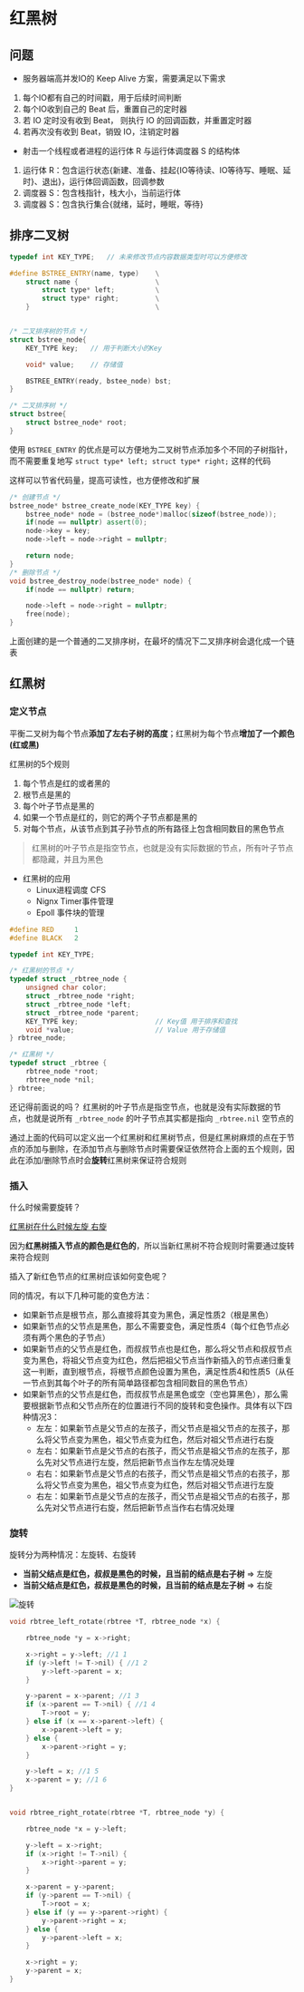 # 红黑树

## 问题

- 服务器端高并发IO的 Keep Alive 方案，需要满足以下需求

1. 每个IO都有自己的时间戳，用于后续时间判断
2. 每个IO收到自己的 Beat 后，重置自己的定时器
3. 若 IO 定时没有收到 Beat， 则执行 IO 的回调函数，并重置定时器
4. 若再次没有收到 Beat，销毁 IO，注销定时器

- 射击一个线程或者进程的运行体 R 与运行体调度器 S 的结构体

1. 运行体 R：包含运行状态{新建、准备、挂起{IO等待读、IO等待写、睡眠、延时}、退出}，运行体回调函数，回调参数
2. 调度器 S：包含栈指针，栈大小，当前运行体
3. 调度器 S：包含执行集合{就绪，延时，睡眠，等待}

## 排序二叉树

```cpp
typedef int KEY_TYPE;   // 未来修改节点内容数据类型时可以方便修改

#define BSTREE_ENTRY(name, type)    \
    struct name {                   \
        struct type* left;          \
        struct type* right;         \
    }                               \


/* 二叉排序树的节点 */
struct bstree_node{
    KEY_TYPE key;   // 用于判断大小的Key

    void* value;    // 存储值

    BSTREE_ENTRY(ready, bstee_node) bst;
}

/* 二叉排序树 */
struct bstree{
    struct bstree_node* root;
}
```

使用 `BSTREE_ENTRY` 的优点是可以方便地为二叉树节点添加多个不同的子树指针，而不需要重复地写 `struct type* left; struct type* right;` 这样的代码

这样可以节省代码量，提高可读性，也方便修改和扩展

```cpp
/* 创建节点 */
bstree_node* bstree_create_node(KEY_TYPE key) {
    bstree_node* node = (bstree_node*)malloc(sizeof(bstree_node));
    if(node == nullptr) assert(0);
    node->key = key;
    node->left = node->right = nullptr;

    return node;
}
/* 删除节点 */
void bstree_destroy_node(bstree_node* node) {
    if(node == nullptr) return;

    node->left = node->right = nullptr;
    free(node);
}
```

上面创建的是一个普通的二叉排序树，在最坏的情况下二叉排序树会退化成一个链表

## 红黑树

### 定义节点

平衡二叉树为每个节点**添加了左右子树的高度**；红黑树为每个节点**增加了一个颜色(红或黑)**

红黑树的5个规则

1. 每个节点是红的或者黑的
2. 根节点是黑的
3. 每个叶子节点是黑的
4. 如果一个节点是红的，则它的两个子节点都是黑的
5. 对每个节点，从该节点到其子孙节点的所有路径上包含相同数目的黑色节点

> 红黑树的叶子节点是指空节点，也就是没有实际数据的节点，所有叶子节点都隐藏，并且为黑色

- 红黑树的应用
  - Linux进程调度 CFS
  - Nignx Timer事件管理
  - Epoll 事件块的管理

```cpp
#define RED     1
#define BLACK   2

typedef int KEY_TYPE;

/* 红黑树的节点 */
typedef struct _rbtree_node {
	unsigned char color;
	struct _rbtree_node *right;
	struct _rbtree_node *left;
	struct _rbtree_node *parent;
	KEY_TYPE key;                   // Key值 用于排序和查找
	void *value;                    // Value 用于存储值
} rbtree_node;

/* 红黑树 */
typedef struct _rbtree {
	rbtree_node *root;
	rbtree_node *nil;
} rbtree;
```

还记得前面说的吗？ 红黑树的叶子节点是指空节点，也就是没有实际数据的节点，也就是说所有 `_rbtree_node` 的叶子节点其实都是指向 `_rbtree.nil` 空节点的

通过上面的代码可以定义出一个红黑树和红黑树节点，但是红黑树麻烦的点在于节点的添加与删除，在添加节点与删除节点时需要保证依然符合上面的五个规则，因此在添加/删除节点时会**旋转**红黑树来保证符合规则

### 插入

什么时候需要旋转？

[红黑树在什么时候左旋 右旋](https://blog.csdn.net/huqiankunlol/article/details/108575557)

因为**红黑树插入节点的颜色是红色的**，所以当新红黑树不符合规则时需要通过旋转来符合规则

插入了新红色节点的红黑树应该如何变色呢？

同的情况，有以下几种可能的变色方法：

- 如果新节点是根节点，那么直接将其变为黑色，满足性质2（根是黑色）
- 如果新节点的父节点是黑色，那么不需要变色，满足性质4（每个红色节点必须有两个黑色的子节点）
- 如果新节点的父节点是红色，而叔叔节点也是红色，那么将父节点和叔叔节点变为黑色，将祖父节点变为红色，然后把祖父节点当作新插入的节点递归重复这一判断，直到根节点，将根节点颜色设置为黑色，满足性质4和性质5（从任一节点到其每个叶子的所有简单路径都包含相同数目的黑色节点）
- 如果新节点的父节点是红色，而叔叔节点是黑色或空（空也算黑色），那么需要根据新节点和父节点所在的位置进行不同的旋转和变色操作。具体有以下四种情况3：
  - 左左：如果新节点是父节点的左孩子，而父节点是祖父节点的左孩子，那么将父节点变为黑色，祖父节点变为红色，然后对祖父节点进行右旋
  - 左右：如果新节点是父节点的右孩子，而父节点是祖父节点的左孩子，那么先对父节点进行左旋，然后把新节点当作左左情况处理
  - 右右：如果新节点是父节点的右孩子，而父节点是祖父节点的右孩子，那么将父节点变为黑色，祖父节点变为红色，然后对祖父节点进行左旋
  - 右左：如果新节点是父节点的左孩子，而父节点是祖父节点的右孩子，那么先对父节点进行右旋，然后把新节点当作右右情况处理

### 旋转

旋转分为两种情况：左旋转、右旋转

- **当前父结点是红色，叔叔是黑色的时候，且当前的结点是右子树** => 左旋
- **当前父结点是红色，叔叔是黑色的时候，且当前的结点是左子树** => 右旋

![旋转](Image/001.png)

```cpp
void rbtree_left_rotate(rbtree *T, rbtree_node *x) {

	rbtree_node *y = x->right;

	x->right = y->left; //1 1
	if (y->left != T->nil) { //1 2
		y->left->parent = x;
	}

	y->parent = x->parent; //1 3
	if (x->parent == T->nil) { //1 4
		T->root = y;
	} else if (x == x->parent->left) {
		x->parent->left = y;
	} else {
		x->parent->right = y;
	}

	y->left = x; //1 5
	x->parent = y; //1 6
}


void rbtree_right_rotate(rbtree *T, rbtree_node *y) {

	rbtree_node *x = y->left;

	y->left = x->right;
	if (x->right != T->nil) {
		x->right->parent = y;
	}

	x->parent = y->parent;
	if (y->parent == T->nil) {
		T->root = x;
	} else if (y == y->parent->right) {
		y->parent->right = x;
	} else {
		y->parent->left = x;
	}

	x->right = y;
	y->parent = x;
}
```